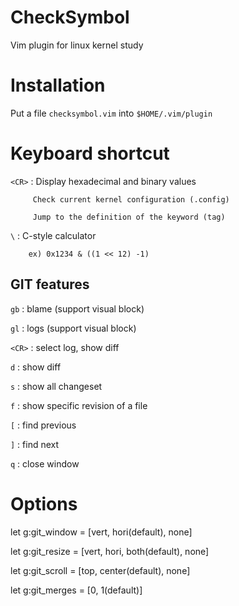 # CheckSymbol
Vim plugin for linux kernel study

# Installation
Put a file `checksymbol.vim` into `$HOME/.vim/plugin`

# Keyboard shortcut
`<CR>` : Display hexadecimal and binary values

         Check current kernel configuration (.config)

         Jump to the definition of the keyword (tag)

`\`   : C-style calculator

        ex) 0x1234 & ((1 << 12) -1)

##  GIT features
`gb` : blame (support visual block)

`gl`    : logs (support visual block)

`<CR>`  : select log, show diff

`d`     : show diff

`s`     : show all changeset

`f`     : show specific revision of a file

`[`     : find previous

`]`     : find next

`q`     : close window

# Options
let g:git_window = [vert, hori(default), none]

let g:git_resize = [vert, hori, both(default), none]

let g:git_scroll = [top, center(default), none]

let g:git_merges = [0, 1(default)]
